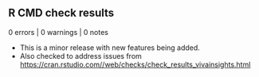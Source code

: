 ## R CMD check results

0 errors | 0 warnings | 0 notes

* This is a minor release with new features being added. 
* Also checked to address issues from <https://cran.rstudio.com//web/checks/check_results_vivainsights.html>
